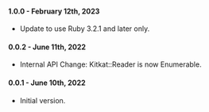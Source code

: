 #### 1.0.0 - February 12th, 2023

* Update to use Ruby 3.2.1 and later only.

#### 0.0.2 - June 11th, 2022

* Internal API Change: Kitkat::Reader is now Enumerable.

#### 0.0.1 - June 10th, 2022

* Initial version.

